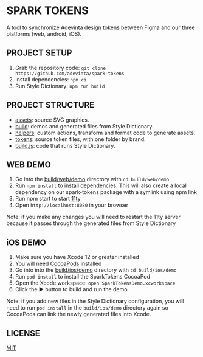 # SPARK TOKENS

A tool to synchronize Adevinta design tokens between Figma and our three platforms (web, android, iOS).

## PROJECT SETUP

1. Grab the repository code: `git clone https://github.com/adevinta/spark-tokens`
2. Install dependencies: `npm ci`
3. Run Style Dictionary: `npm run build`

## PROJECT STRUCTURE

- [assets](assets): source SVG graphics.
- [build](build): demos and generated files from Style Dictionary.
- [helpers](helpers): custom actions, transform and format code to generate assets.
- [tokens](tokens): source token files, with one folder by brand.
- [build.js](build.js): code that runs Style Dictionary.

## WEB DEMO

1. Go into the [build/web/demo](build/web/demo) directory with `cd build/web/demo`
2. Run `npm install` to install dependencies. This will also create a local dependency on our spark-tokens package with a symlink using npm link
3. Run npm start to start [11ty](https://www.11ty.dev/)
4. Open `http://localhost:8080` in your browser

Note: if you make any changes you will need to restart the 11ty server because it passes through the generated files from Style Dictionary

## iOS DEMO

1. Make sure you have Xcode 12 or greater installed
2. You will need [CocoaPods](https://cocoapods.org/) installed
3. Go into into the [build/ios/demo](build/ios/demo) directory with `cd build/ios/demo`
4. Run `pod install` to install the SparkTokens CocoaPod
5. Open the Xcode workspace: `open SparkTokensDemo.xcworkspace`
6. Click the ▶️ button to build and run the demo

Note: if you add new files in the Style Dictionary configuration, you will need to run `pod install` in the `build/ios/demo` directory again so CocoaPods can link the newly generated files into Xcode.

## LICENSE

[MIT](LICENSE)

